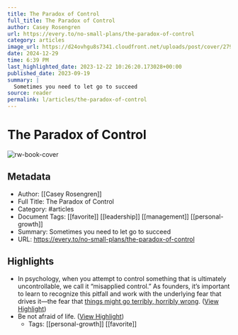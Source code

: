 ```yaml
---
title: The Paradox of Control
full_title: The Paradox of Control
author: Casey Rosengren
url: https://every.to/no-small-plans/the-paradox-of-control
category: articles
image_url: https://d24ovhgu8s7341.cloudfront.net/uploads/post/cover/2793/lucascrespo_cockpit_inside_airplane_watercolor_style_37211975-a61f-4aa7-9890-32352bd698a5.png
date: 2024-12-29
time: 6:39 PM
last_highlighted_date: 2023-12-22 10:26:20.173028+00:00
published_date: 2023-09-19
summary: |
  Sometimes you need to let go to succeed
source: reader
permalink: l/articles/the-paradox-of-control
---
```

# The Paradox of Control

![rw-book-cover](https://d24ovhgu8s7341.cloudfront.net/uploads/post/cover/2793/lucascrespo_cockpit_inside_airplane_watercolor_style_37211975-a61f-4aa7-9890-32352bd698a5.png)

## Metadata
- Author: [[Casey Rosengren]]
- Full Title: The Paradox of Control
- Category: #articles
- Document Tags: [[favorite]] [[leadership]] [[management]] [[personal-growth]] 
- Summary: Sometimes you need to let go to succeed
- URL: https://every.to/no-small-plans/the-paradox-of-control

## Highlights
- In psychology, when you attempt to control something that is ultimately uncontrollable, we call it “misapplied control.” As founders, it’s important to learn to recognize this pitfall and work with the underlying fear that drives it—the fear that [things might go terribly, horribly wrong](https://www.amazon.com/Things-Might-Terribly-Horribly-Wrong/dp/1572247118). ([View Highlight](https://read.readwise.io/read/01hj8gsv8n4v2e3yh94qn5frxp))
- Be not afraid of life. ([View Highlight](https://read.readwise.io/read/01hj8gzj1ejfr7cwxtp0mec4wz))
    - Tags: [[personal-growth]] [[favorite]] 


